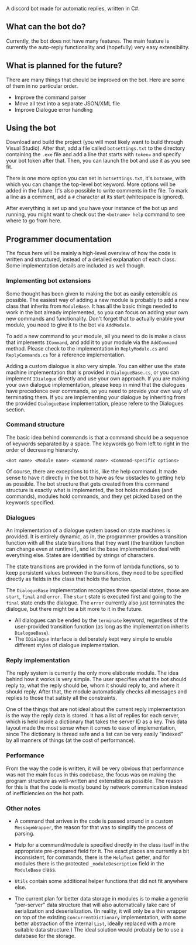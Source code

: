 A discord bot made for automatic replies, written in C#.

## What can the bot do?

Currently, the bot does not have many features. The main feature is currently
the auto-reply functionality and (hopefully) very easy extensibility.

## What is planned for the future?

There are many things that chould be improved on the bot. Here are some of them
in no particular order.

- Improve the command parser
- Move all text into a separate JSON/XML file
- Improve Dialogue error handling

## Using the bot

Download and build the project (you will most likely want to build through
Visual Studio). After that, add a file called `botsettings.txt` to the
directory containing the `.exe` file and add a line that starts with `token=`
and specify your bot token after that. Then, you can launch the bot and use it
as you see fit.

There is one more option you can set in `botsettings.txt`, it's `botname`,
with which you can change the top-level bot keyword. More options will be added
in the future. It's also possible to write comments in the file. To mark a line
as a comment, add a `#` character at its start (whitespace is ignored).

After everything is set up and you have your instance of the bot up and
running, you might want to check out the `<botname> help` command to see where
to go from here.

## Programmer documentation

The focus here will be mainly a high-level overview of how the code is written
and structured, instead of a detailed explanation of each class. Some
implementation details are included as well though.

### Implementing bot extensions

Some thought has been given to making the bot as easily
extensible as possible. The easiest way of adding a new module is probably to
add a new class that inherits from `ModuleBase`. It has all the basic things
needed to work in the bot already implemented, so you can focus on adding your
own new commands and functionality. Don't forget that to actually enable your
module, you need to give it to the bot via `AddModule`.

To add a new command to your module, all you need to do is make a class that
implements `ICommand`, and add it to your module via the `AddCommand` method.
Please check to the implementation in `ReplyModule.cs` and `ReplyCommands.cs`
for a reference implementation.

Adding a custom dialogue is also very simple. You can either use the state
machine implementation that is provided in `DialogueBase.cs`, or you can
implement `IDialogue` directly and use your own approach. If you are making
your own dialogue implementation, please keep in mind that the dialogues have
precedence over commands, so you need to provide your own way of terminating
them. If you are implementing your dialogue by inheriting from the provided
`DialogueBase` implementation, please refere to the Dialogues section.

### Command structure

The basic idea behind commands is that a command should be a sequence of
keywords separated by a space. The keywords go from left to right in the order
of decreasing hierarchy.

```
<Bot name> <Module name> <Command name> <Command-specific options>
```

Of course, there are exceptions to this, like the help command. It made sense
to have it directly in the bot to have as few obstacles to getting help as
possible. The bot structure that gets created from this command structure is
exactly what is implemented, the bot holds modules (and commands), modules hold
commands, and they get picked based on the keywords specified.

### Dialogues

An implementation of a dialogue system based on state machines is provided. It
is entirely dynamic, as in, the programmer provides a transition function with
all the state transitions that they want (the trantition function can change
even at runtime!), and let the base implementation deal
with everything else. States are identified by strings of characters.

The state transitions are provided in the form of lambda functions, so to keep
persistent values between the transitions, they need to be specified directly
as fields in the class that holds the function.

The `DialogueBase` implementation recognizes three special states,
those are `start`, `final` and `error`. The `start` state is executed first
and going to the `final` state ends the dialogue. The `error` currently also
just terminates the dialogue, but there might be a bit more to it in the
future.

- All dialogues can be ended by the `terminate` keyword, regardless of the
user-provided transition function (as long as the implementation inherits
`DialogueBase`).
- The `IDialogue` interface is deliberately kept very simple to enable
different styles of dialogue implementation.

### Reply implementation

The reply system is currently the only more elaborate module.
The idea behind how it works is very simple. The user specifies what the bot
should reply to, what the reply should be, whom it should reply to, and where
it should reply. After that, the module automatically checks all messages and
replies to those that satisty all the constraints.

One of the things that are not ideal about the current reply implementation is
the way the reply data is stored. It has a list of replies for each server,
which is held inside a dictionary that takes the server ID as a key. This
data layout made the most sense when it comes to ease of implementation, since
The dictionary is thread safe and a list can be very easily "indexed" by all
manners of things (at the cost of performance).

### Performance

From the way the code is written, it will be very obvious that performance
was not the main focus in this codebase, the focus was on making the program
structure as well-written and extensible as possible. The reason for this is
that the code is mostly bound by network communication instead of inefficiencies
on the hot path.

### Other notes

- A command that arrives in the code is passed around in a custom
`MessageWrapper`, the reason for that was to simplify the process of parsing.

- Help for a command/module is specified directly in the class itself in the
appropriate pre-prepared field for it. The exact places are currently a bit
inconsistent, for commands, there is the `HelpText` getter, and for modules
there is the protected `_moduleDescription` field in the `ModuleBase` class.

- `Utils` contain some additional helper functions that did not fit anywhere
else.

- The current plan for better data storage in modules is to make a generic
"per-server" data structure that will also automatically take care of
serialization and deserialization. (In reality, it will only be a thin
wrapper on top of the existing `ConcurrentDictionary` implementation, with
some better abstraction of the internal `List`, ideally replaced with a more
suitable data structure.) The ideal solution would probably be to use a
database for the storage.
